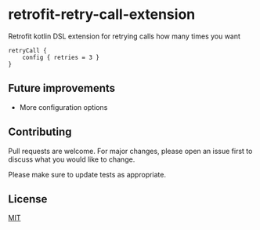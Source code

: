 # retrofit-retry-call-extension
Retrofit kotlin DSL extension for retrying calls how many times you want

```
retryCall {
    config { retries = 3 }
}
```

## Future improvements
- More configuration options

## Contributing
Pull requests are welcome. For major changes, please open an issue first to discuss what you would like to change.

Please make sure to update tests as appropriate.

## License
[MIT](https://choosealicense.com/licenses/mit/)
